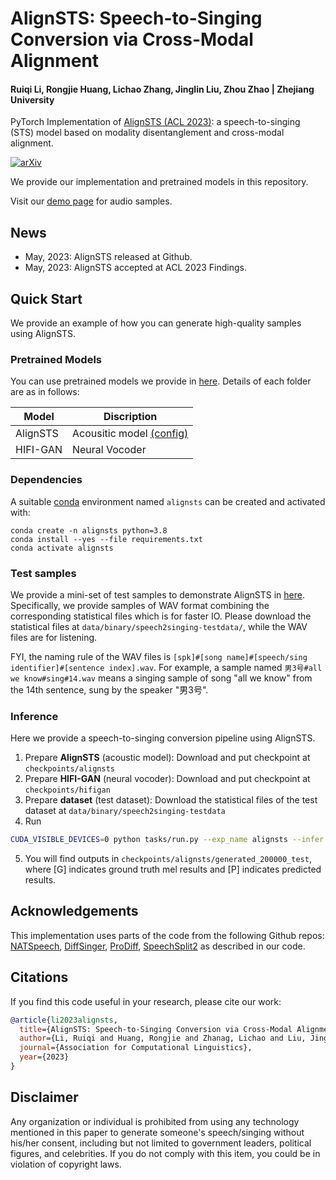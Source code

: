 # AlignSTS: Speech-to-Singing Conversion via Cross-Modal Alignment

#### Ruiqi Li, Rongjie Huang, Lichao Zhang, Jinglin Liu, Zhou Zhao | Zhejiang University

PyTorch Implementation of [AlignSTS (ACL 2023)](https://arxiv.org/abs/2305.04476): a speech-to-singing (STS) model based on modality disentanglement and cross-modal alignment.

[![arXiv](https://img.shields.io/badge/arXiv-Paper-<COLOR>.svg)](https://arxiv.org/abs/2305.04476)

We provide our implementation and pretrained models in this repository.

Visit our [demo page](https://alignsts.github.io/) for audio samples.

## News
- May, 2023: AlignSTS released at Github.
- May, 2023: AlignSTS accepted at ACL 2023 Findings.

## Quick Start
We provide an example of how you can generate high-quality samples using AlignSTS.

### Pretrained Models
You can use pretrained models we provide in [here](https://drive.google.com/file/d/1hKesxqkbrBKC06eYLmlCutPathdJLCK1/view?usp=sharing). Details of each folder are as in follows:

| Model       | Discription                                                              | 
|-------------|--------------------------------------------------------------------------|
|   AlignSTS  | Acousitic model [(config)](configs/singing/speech2singing/alignsts.yaml) |
| HIFI-GAN    | Neural Vocoder                                                           |

### Dependencies

A suitable [conda](https://conda.io/) environment named `alignsts` can be created and activated with:

```
conda create -n alignsts python=3.8
conda install --yes --file requirements.txt
conda activate alignsts
```

### Test samples

We provide a mini-set of test samples to demonstrate AlignSTS in [here](https://drive.google.com/file/d/1hKesxqkbrBKC06eYLmlCutPathdJLCK1/view?usp=sharing). Specifically, we provide samples of WAV format combining the corresponding statistical files which is for faster IO. Please download the statistical files at `data/binary/speech2singing-testdata/`, while the WAV files are for listening.

FYI, the naming rule of the WAV files is `[spk]#[song name]#[speech/sing identifier]#[sentence index].wav`. For example, a sample named `男3号#all we know#sing#14.wav` means a singing sample of song "all we know" from the 14th sentence, sung by the speaker "男3号".

### Inference
Here we provide a speech-to-singing conversion pipeline using AlignSTS. 

1. Prepare **AlignSTS** (acoustic model): Download and put checkpoint at `checkpoints/alignsts`
2. Prepare **HIFI-GAN** (neural vocoder): Download and put checkpoint at `checkpoints/hifigan`
3. Prepare **dataset** (test dataset): Download the statistical files of the test dataset at `data/binary/speech2singing-testdata`
4. Run
```bash
CUDA_VISIBLE_DEVICES=0 python tasks/run.py --exp_name alignsts --infer --hparams "gen_dir_name=test" --config configs/singing/speech2singing/alignsts.yaml --reset
```
5. You will find outputs in `checkpoints/alignsts/generated_200000_test`, where [G] indicates ground truth mel results and [P] indicates predicted results.

## Acknowledgements
This implementation uses parts of the code from the following Github repos:
[NATSpeech](https://github.com/NATSpeech/NATSpeech),
[DiffSinger](https://github.com/MoonInTheRiver/DiffSinger),
[ProDiff](https://github.com/Rongjiehuang/ProDiff),
[SpeechSplit2](https://github.com/biggytruck/SpeechSplit2)
as described in our code.

## Citations ##
If you find this code useful in your research, please cite our work:
```bib
@article{li2023alignsts,
  title={AlignSTS: Speech-to-Singing Conversion via Cross-Modal Alignment},
  author={Li, Ruiqi and Huang, Rongjie and Zhanag, Lichao and Liu, Jinglin and Zhao, Zhou},
  journal={Association for Computational Linguistics},
  year={2023}
}
```

## Disclaimer ##
Any organization or individual is prohibited from using any technology mentioned in this paper to generate someone's speech/singing without his/her consent, including but not limited to government leaders, political figures, and celebrities. If you do not comply with this item, you could be in violation of copyright laws.

